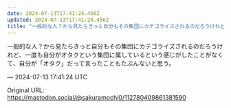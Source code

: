 ```yaml
---
date: 2024-07-13T17:41:24.456Z
updated: 2024-07-13T17:41:24.456Z
title: "一般的な人？から見たらきっと自分もその集団にカテゴライズされるのだろうけれど、一[...]"
---
```


<p>一般的な人？から見たらきっと自分もその集団にカテゴライズされるのだろうけれど、一度も自分がオタクという集団に属しているという感じがしたことがなくて、自分が「オタク」だって言ったこともたぶんないと思う。</p>

&mdash; 2024-07-13 17:41:24 UTC

Original URL: https://mastodon.social/@sakuramochi0/112780409861381590
